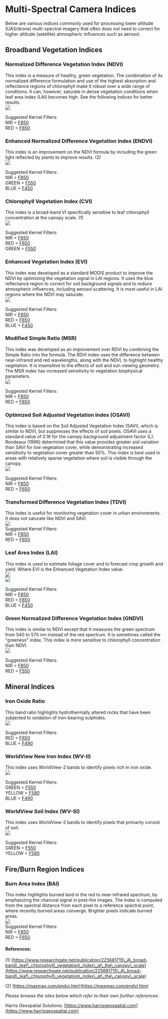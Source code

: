 # Multi-Spectral Camera Indices

Below are various indices commonly used for processing lower altitude (UAS/drone) multi-spectral imagery that often does not need to correct for higher altitude (satellite) atmospheric influences such as aerosol.

## Broadband Vegetation Indices

### Normalized Difference Vegetation Index (NDVI)

This index is a measure of healthy, green vegetation. The combination of its normalized difference formulation and use of the highest absorption and reflectance regions of chlorophyll make it robust over a wide range of conditions. It can, however, saturate in dense vegetation conditions when leaf area index (LAI) becomes high. See the following indices for better results.\
![](../.gitbook/assets/SpectralIndexFormulaNDVI.gif)

Suggested Kernel Filters:\
NIR = [F850](https://www.mapir.camera/collections/kernel-camera-filters/products/f850)\
RED = [F650](https://www.mapir.camera/collections/kernel-camera-filters/products/f650)

### Enhanced Normalized Difference Vegetation Index (ENDVI)

This index is an improvement on the NDVI formula by including the green light reflected by plants to improve results. (2)\
![](../.gitbook/assets/ENDVI.jpg)

Suggested Kernel Filters:\
NIR = [F850](https://www.mapir.camera/collections/kernel-camera-filters/products/f850)\
GREEN = [F550](https://www.mapir.camera/collections/kernel-camera-filters/products/f550)\
BLUE = [F450](https://www.mapir.camera/collections/kernel-camera-filters/products/f450)

### Chlorophyll Vegetation Index (CVI)

This index is a broad-band VI specifically sensitive to leaf chlorophyll concentration at the canopy scale. (1)\
![](../.gitbook/assets/cvi-01.png)

Suggested Kernel Filters:\
NIR = [F850](https://www.mapir.camera/collections/kernel-camera-filters/products/f850)\
RED = [F650](https://www.mapir.camera/collections/kernel-camera-filters/products/f650)\
GREEN = [F550](https://www.mapir.camera/collections/kernel-camera-filters/products/f550)

### Enhanced Vegetation Index (EVI)

This index was developed as a standard MODIS product to improve the NDVI by optimizing the vegetation signal in LAI regions. It uses the blue reflectance region to correct for soil background signals and to reduce atmospheric influences, including aerosol scattering. It is most useful in LAI regions where the NDVI may saturate.\
![](../.gitbook/assets/SpectralIndexFormulaEVI.gif)

Suggested Kernel Filters:\
NIR = [F850](https://www.mapir.camera/collections/kernel-camera-filters/products/f850)\
RED = [F650](https://www.mapir.camera/collections/kernel-camera-filters/products/f650)\
BLUE = [F450](https://www.mapir.camera/collections/kernel-camera-filters/products/f450)

### Modified Simple Ratio (MSR)

This index was developed as an improvement over RDVI by combining the Simple Ratio into the formula. The RDVI index uses the difference between near-infrared and red wavelengths, along with the NDVI, to highlight healthy vegetation. It is insensitive to the effects of soil and sun viewing geometry. The MSR index has increased sensitivity to vegetation biophysical parameters.\
![](../.gitbook/assets/SpectralIndexFormulaMSR.gif)

Suggested Kernel Filters:\
NIR = [F850](https://www.mapir.camera/collections/kernel-camera-filters/products/f850)\
RED = [F650](https://www.mapir.camera/collections/kernel-camera-filters/products/f650)

### Optimized Soil Adjusted Vegetation Index (OSAVI)

This index is based on the Soil Adjusted Vegetation Index (SAVI), which is similar to NDVI, but suppresses the effects of soil pixels. OSAVI uses a standard value of 0.16 for the canopy background adjustment factor (L). Rondeaux (1996) determined that this value provides greater soil variation than SAVI for low vegetation cover, while demonstrating increased sensitivity to vegetation cover greater than 50%. This index is best used in areas with relatively sparse vegetation where soil is visible through the canopy.\
![](../.gitbook/assets/SpectralIndexFormulaOSAVI.gif)

Suggested Kernel Filters:\
NIR = [F850](https://www.mapir.camera/collections/kernel-camera-filters/products/f850)\
RED = [F650](https://www.mapir.camera/collections/kernel-camera-filters/products/f650)

### Transformed Difference Vegetation Index (TDVI)

This index is useful for monitoring vegetation cover in urban environments. It does not saturate like NDVI and SAVI.\
![](../.gitbook/assets/SpectralIndexFormulaTDVI.gif)\
Suggested Kernel Filters:\
NIR = [F850](https://www.mapir.camera/collections/kernel-camera-filters/products/f850)\
RED = [F650](https://www.mapir.camera/collections/kernel-camera-filters/products/f650)

### Leaf Area Index (LAI)

This index is used to estimate foliage cover and to forecast crop growth and yield. Where EVI is the Enhanced Vegetation Index value.\
![](../.gitbook/assets/SpectralIndexFormulaLAI.gif)\
![](<../.gitbook/assets/SpectralIndexFormulaEVI (1).gif>)

Suggested Kernel Filters:\
NIR = [F850](https://www.mapir.camera/collections/kernel-camera-filters/products/f850)\
RED = [F650](https://www.mapir.camera/collections/kernel-camera-filters/products/f650)\
BLUE = [F450](https://www.mapir.camera/collections/kernel-camera-filters/products/f450)

### Green Normalized Difference Vegetation Index (GNDVI)

This index is similar to NDVI except that it measures the green spectrum from 540 to 570 nm instead of the red spectrum. It is sometimes called the "greeness" index. This index is more sensitive to chlorophyll concentration than NDVI.\
![](../.gitbook/assets/SpectralIndexFormulaGNDVI.gif)

Suggested Kernel Filters:\
NIR = [F850](https://www.mapir.camera/collections/kernel-camera-filters/products/f850)\
RED = [F550](https://www.mapir.camera/collections/kernel-camera-filters/products/f550)

## Mineral Indices

### Iron Oxide Ratio

This band ratio highlights hydrothermally altered rocks that have been subjected to oxidation of iron-bearing sulphides.\
![](../.gitbook/assets/SpectralIndexFormulaIronOxide.gif)

Suggested Kernel Filters:\
RED = [F650](https://www.mapir.camera/collections/kernel-camera-filters/products/f650)\
BLUE = [F490](https://www.mapir.camera/collections/kernel-camera-filters/products/f490)

### WorldView New Iron Index (WV-II)

This index uses WorldView-2 bands to identify pixels rich in iron oxide.\
![](../.gitbook/assets/SpectralIndexFormulaWV-II.gif)

Suggested Kernel Filters:\
GREEN = [F550](https://www.mapir.camera/collections/kernel-camera-filters/products/f550)\
YELLOW = [F590](https://mapir-camera.gitbook.io/kernel-development-guide/kernel-filters/filter-transmission-data#f590)\
BLUE = [F490](https://www.mapir.camera/collections/kernel-camera-filters/products/f490)

### WorldView Soil Index (WV-SI)

This index uses WorldView-2 bands to identify pixels that primarily consist of soil.\
![](../.gitbook/assets/SpectralIndexFormulaWV-SI.gif)

Suggested Kernel Filters:\
GREEN = [F550](https://www.mapir.camera/collections/kernel-camera-filters/products/f550)\
YELLOW = [F590](https://mapir-camera.gitbook.io/kernel-development-guide/kernel-filters/filter-transmission-data#f590)

## Fire/Burn Region Indices

### Burn Area Index (BAI)

This index highlights burned land in the red to near-infrared spectrum, by emphasizing the charcoal signal in post-fire images. The index is computed from the spectral distance from each pixel to a reference spectral point, where recently burned areas converge. Brighter pixels indicate burned areas.\
![](../.gitbook/assets/SpectralIndexFormulaBAI.gif)\
Suggested Kernel Filters:\
NIR = [F850](https://www.mapir.camera/collections/kernel-camera-filters/products/f850)\
RED = [F650](https://www.mapir.camera/collections/kernel-camera-filters/products/f650)

#### References:

(1) [https://www.researchgate.net/publication/225681715\_A\_broad-band\_leaf\_chlorophyll\_vegetation\_index\_at\_the\_canopy\_scale](https://www.researchgate.net/publication/225681715\_A\_broad-band\_leaf\_chlorophyll\_vegetation\_index\_at\_the\_canopy\_scale)

(2) [https://maxmax.com/endvi.htm](https://maxmax.com/endvi.htm)

_Please browse the sites below which refer to their own further references:_

Harris Geospatial Solutions: [https://www.harrisgeospatial.com](https://www.harrisgeospatial.com)
